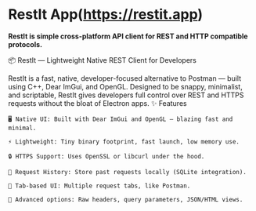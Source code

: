 # RestIt App(https://restit.app)
**RestIt is simple cross-platform API client for REST and HTTP compatible protocols.**

📦 RestIt — Lightweight Native REST Client for Developers

RestIt is a fast, native, developer-focused alternative to Postman — built using C++, Dear ImGui, and OpenGL. Designed to be snappy, minimalist, and scriptable, RestIt gives developers full control over REST and HTTPS requests without the bloat of Electron apps.
✨ Features

    🖥️ Native UI: Built with Dear ImGui and OpenGL — blazing fast and minimal.

    ⚡ Lightweight: Tiny binary footprint, fast launch, low memory use.

    🔒 HTTPS Support: Uses OpenSSL or libcurl under the hood.

    📜 Request History: Store past requests locally (SQLite integration).

    🔄 Tab-based UI: Multiple request tabs, like Postman.

    🧪 Advanced options: Raw headers, query parameters, JSON/HTML views.
